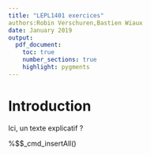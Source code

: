 ```yaml
---
title: "LEPL1401 exercices"
authors:Robin Verschuren,Bastien Wiaux
date: January 2019
output:
  pdf_document:
    toc: true
    number_sections: true
    highlight: pygments
---
```


# Introduction

Ici, un texte explicatif ?

%$$_cmd_insertAll()
